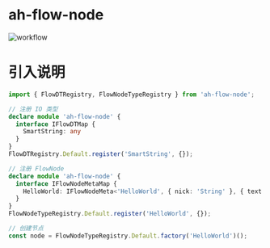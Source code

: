 # ah-flow-node

![workflow](https://github.com/ch-real3d/ah-flow-node/actions/workflows/ci.yml/badge.svg)

# 引入说明

```typescript
import { FlowDTRegistry, FlowNodeTypeRegistry } from 'ah-flow-node';

// 注册 IO 类型
declare module 'ah-flow-node' {
  interface IFlowDTMap {
    SmartString: any
  }
}
FlowDTRegistry.Default.register('SmartString', {});

// 注册 FlowNode
declare module 'ah-flow-node' {
  interface IFlowNodeMetaMap {
    HelloWorld: IFlowNodeMeta<'HelloWorld', { nick: 'String' }, { text: 'SmartString' }>;
  }
}
FlowNodeTypeRegistry.Default.register('HelloWorld', {});

// 创建节点
const node = FlowNodeTypeRegistry.Default.factory('HelloWorld')();
```